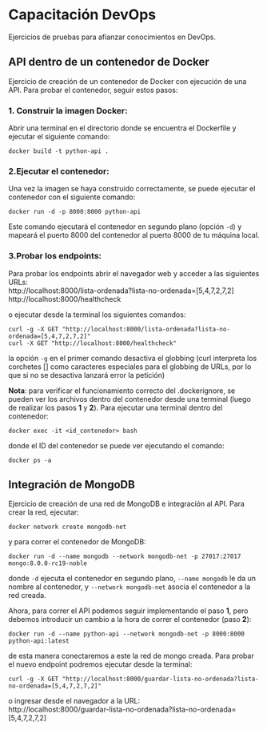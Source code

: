 # Capacitación DevOps
Ejercicios de pruebas para afianzar conocimientos en DevOps.

## API dentro de un contenedor de Docker

Ejercicio de creación de un contenedor de Docker con ejecución de una API. Para probar el contenedor, seguir estos pasos:

### 1. Construir la imagen Docker:
Abrir una terminal en el directorio donde se encuentra el Dockerfile y ejecutar el siguiente comando:
```
docker build -t python-api .
```

### 2.Ejecutar el contenedor: 
Una vez la imagen se haya construido correctamente, se puede ejecutar el contenedor con el siguiente comando:
```
docker run -d -p 8000:8000 python-api
```
Este comando ejecutará el contenedor en segundo plano (opción `-d`) y mapeará el puerto 8000 del contenedor al puerto 8000 de tu máquina local.

### 3.Probar los endpoints:
Para probar los endpoints abrir el navegador web y acceder a las siguientes URLs:  
http://localhost:8000/lista-ordenada?lista-no-ordenada=[5,4,7,2,7,2]  
http://localhost:8000/healthcheck  

o ejecutar desde la terminal los siguientes comandos:
```
curl -g -X GET "http://localhost:8000/lista-ordenada?lista-no-ordenada=[5,4,7,2,7,2]"
curl -X GET "http://localhost:8000/healthcheck"
```
la opción `-g` en el primer comando desactiva el globbing (curl interpreta los corchetes [] como caracteres especiales para el globbing de URLs, por lo que si no se desactiva lanzará error la petición)

**Nota**: para verificar el funcionamiento correcto del .dockerignore, se pueden ver los archivos dentro del contenedor desde una terminal (luego de realizar los pasos **1** y **2**). Para ejecutar una terminal dentro del contenedor:
```
docker exec -it <id_contenedor> bash
```
donde el ID del contenedor se puede ver ejecutando el comando:
```
docker ps -a
```

## Integración de MongoDB

Ejercicio de creación de una red de MongoDB e integración al API. Para crear la red, ejecutar:
```
docker network create mongodb-net
```
y para correr el contenedor de MongoDB:
```
docker run -d --name mongodb --network mongodb-net -p 27017:27017 mongo:8.0.0-rc19-noble
```
donde `-d` ejecuta el contenedor en segundo plano, `--name mongodb` le da un nombre al contenedor, y `--network mongodb-net` asocia el contenedor a la red creada.

Ahora, para correr el API podemos seguir implementando el paso **1**, pero debemos introducir un cambio a la hora de correr el contenedor (paso **2**):
```
docker run -d --name python-api --network mongodb-net -p 8000:8000 python-api:latest
```
de esta manera conectaremos a este la red de mongo creada. Para probar el nuevo endpoint podremos ejecutar desde la terminal:
```
curl -g -X GET "http://localhost:8000/guardar-lista-no-ordenada?lista-no-ordenada=[5,4,7,2,7,2]"
```

o ingresar desde el navegador a la URL:  
http://localhost:8000/guardar-lista-no-ordenada?lista-no-ordenada=[5,4,7,2,7,2]
